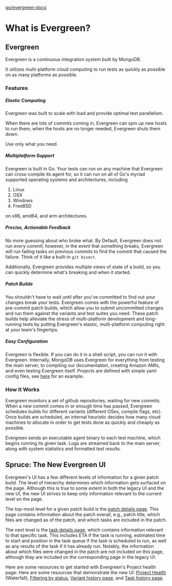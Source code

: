 [go/evergreen-docs](http://go/evergreen-docs)

# What is Evergreen?

## Evergreen
Evergreen is a continuous integration system built by MongoDB.

It utilizes multi-platform cloud computing to run tests as quickly as possible on as many platforms as possible.

### Features
##### Elastic Computing
Evergreen was built to scale with load and provide optimal test parallelism.

When there are lots of commits coming in, Evergreen can spin up new hosts to run them; when the hosts are no longer needed, Evergreen shuts them down.

Use only what you need.

##### Multiplatform Support
Evergreen is built in Go.
Your tests can run on any machine that Evergreen can cross-compile its agent for, so it can run on all of Go's myriad supported operating systems and architectures, including
 1. Linux
 2. OSX
 3. Windows
 4. FreeBSD

on x86, amd64, and arm architectures.

##### Precise, Actionable Feedback
No more guessing about who broke what.
By Default, Evergreen does not run every commit; however, in the event that something breaks, Evergreen will run failing tasks on previous commits to find the commit that caused the failure.
Think of it like a built-in `git bisect`.

Additionally, Evergreen provides multiple views of state of a build, so you can quickly determine what's breaking and when it started.

##### Patch Builds
You shouldn't have to wait until after you've committed to find out your changes break your tests.
Evergreen comes with the powerful feature of pre-commit patch builds, which allow you to submit uncommitted changes and run them against the variants and test suites you need.
These patch builds help alleviate the stress of multi-platform development and long-running tests by putting Evergreen's elastic, multi-platform computing right at your team's fingertips.

##### Easy Configuration
Evergreen is flexible.
If you can do it in a shell script, you can run it with Evergreen.
Internally, MongoDB uses Evergreen for everything from testing the main server, to compiling our documentation, creating Amazon AMIs, and even testing Evergreen itself.
Projects are defined with simple yaml config files, see [here](https://github.com/evergreen-ci/sample/blob/master/evergreen.yml) for an example.

### How It Works
Evergreen monitors a set of github repositories, waiting for new commits.
When a new commit comes in or enough time has passed, Evergreen schedules builds for different variants (different OSes, compile flags, etc).
Once builds are scheduled, an internal heuristic decides how many cloud machines to allocate in order to get tests done as quickly and cheaply as possible.

Evergreen sends an executable agent binary to each test machine, which begins running its given task.
Logs are streamed back to the main server, along with system statistics and formatted test results.

## Spruce: The New Evergreen UI

Evergreen's UI has a few different levels of information for a given patch build. The level of hierarchy determines which information gets surfaced on the page. Although this is true to some extent in both the legacy UI and the new UI, the new UI strives to keep only information relevant to the current level on the page.

The top-most level for a given patch build is the [patch details page](https://spruce.mongodb.com/version/60b68d7da4cf47179e15accf/tasks?sorts=STATUS%3AASC%3BBASE_STATUS%3ADESC). This page contains information about the patch overall, e.g., patch title, which files are changed as of the patch, and which tasks are included in the patch.

The next level is the [task details page](https://spruce.mongodb.com/task/mongodb_mongo_master_enterprise_rhel_80_64_bit_dynamic_all_feature_flags_required_jsCore_patch_0ec70f6ac70716d9296a014d52e4cc99bf4e5695_60b68d7da4cf47179e15accf_21_06_01_19_43_26/logs?execution=0), which contains information relevant to that specific task. This includes ETA if the task is running, estimated time to start and position in the task queue if the task is scheduled to run, as well as any results of the task if it has already run. Notably, the information about which files were changed in the patch are not included on this page, although they are included on the corresponding page in the legacy UI.

Here are some resources to get started with Evergreen's Project health page: Here are some resources that demonstrate the new UI: [Project Health](https://app.tango.us/app/workflow/Evergreen--Onboarding-guide-for-the-new-project-health-page--7b74b28c80f448869a01730a450bc246) (Waterfall), [Filtering by status](https://app.tango.us/app/workflow/Status-icon-behavior--1db9909b454f4800b05774fa408f2924), [Variant history page](https://app.tango.us/app/workflow/Variant-History-fa73d48662f24e48842fc315130c483f), and [Task history page](https://app.tango.us/app/workflow/Task-History--23e6b3f043234a19988d6ab0a0729598).
